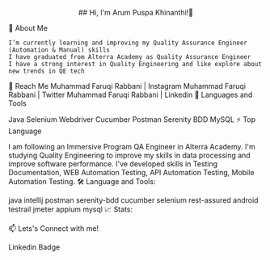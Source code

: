  <p align="center">
## Hi, I'm Arum Puspa Khinanthi!👋
    
  </p>
</div>

👀 About Me

    I’m currently learning and improving my Quality Assurance Engineer (Automation & Manual) skills
    I have graduated from Alterra Academy as Quality Assurance Engineer
    I have a strong interest in Quality Engineering and like explore about new trends in QE tech

🤝 Reach Me
Muhammad Faruqi Rabbani | Instagram Muhammad Faruqi Rabbani | Twitter Muhammad Faruqi Rabbani | Linkedin
🧰 Languages and Tools

Java Selenium Webdriver Cucumber Postman Serenity BDD MySQL
⚡ Top Language


I am following an Immersive Program QA Engineer in Alterra Academy. I'm studying Quality Engineering to improve my skills in data processing and improve software performance. I've developed skills in Testing Documentation, WEB Automation Testing, API Automation Testing, Mobile Automation Testing.
🛠️ Language and Tools:

java intellij postman serenity-bdd cucumber selenium rest-assured android testrail jmeter appium mysql
📈 Stats:

📫 Lets's Connect with me!

Linkedin Badge
